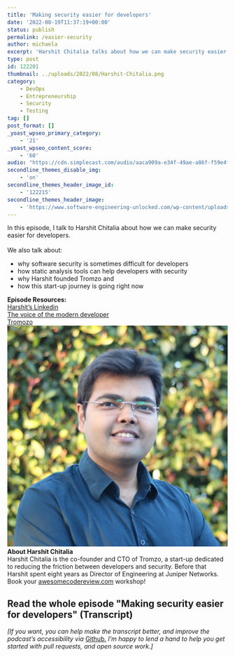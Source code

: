 ```yaml
---
title: 'Making security easier for developers'
date: '2022-08-19T11:37:19+00:00'
status: publish
permalink: /easier-security
author: michaela
excerpt: 'Harshit Chitalia talks about how we can make security easier for developers'
type: post
id: 122201
thumbnail: ../uploads/2022/08/Harshit-Chitalia.png
category:
    - DevOps
    - Entrepreneurship
    - Security
    - Testing
tag: []
post_format: []
_yoast_wpseo_primary_category:
    - '21'
_yoast_wpseo_content_score:
    - '60'
audio: "https://cdn.simplecast.com/audio/aaca909a-e34f-49ae-a86f-f59e4fa807f0/episodes/0e929d5a-97e6-44b7-98a6-9488a74e4769/audio/7ab6e57c-6830-4aa0-9e49-5c6510fe17da/default_tc.mp3"
secondline_themes_disable_img:
    - 'on'
secondline_themes_header_image_id:
    - '122215'
secondline_themes_header_image:
    - 'https://www.software-engineering-unlocked.com/wp-content/uploads/2022/08/Harshit-Chitalia-Bg.jpg'
---
```


<div class="episode-about">
In this episode, I talk to Harshit Chitalia about how we can make security easier for developers.
<br/> <br/>We also talk about:
<ul>
<li> why software security is sometimes difficult for developers</li>
<li> how static analysis tools can help developers with security</li>
<li> why Harshit founded Tromzo and</li>
<li> how this start-up journey is going right now</li>
</ul>
</div>
<div class=" episode-links">
<b>Episode Resources:</b><br/>
<a href="https://www.linkedin.com/in/hchitalia/">Harshit’s Linkedin</a><br/>
<a href="https://www.tromzo.com/resources/voice-of-the-modern-developer">The voice of the modern developer</a><br/>
<a href="https://www.tromzo.com/">Tromozo</a><br/>
</div>

<div class="row pt-2 align-items-center">
<div class="col-4 guest-picture">
<img src="../uploads/2022/08/Harshit-Chitalia.png" alt="Picture of Harshit Chitalia"/>
</div>
<div class="col-8 guest-about">
<b>About Harshit Chitalia</b><br/>
Harshit Chitalia is the co-founder and CTO of Tromzo, a start-up dedicated to reducing the friction between developers and security. Before that Harshit spent eight years as Director of Engineering at Juniper Networks.
</div>
</div>

<div class="sponsorship">
Book your <a href="https://www.michaelagreiler.com/workshops">awesomecodereview.com</a> workshop!
</div> 

## Read the whole episode "Making security easier for developers" (Transcript)

_\[If you want, you can help make the transcript better, and improve the podcast’s accessibility via_ [Github](https://github.com/mgreiler/se-unlocked/tree/master/Transcripts)_[.](https://github.com/mgreiler/se-unlocked/tree/master/Transcripts) I’m happy to lend a hand to help you get started with pull requests, and open source work.\]_


